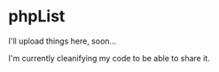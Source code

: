 # phpList
I'll upload things here, soon…

I'm currently cleanifying my code to be able to share it.
